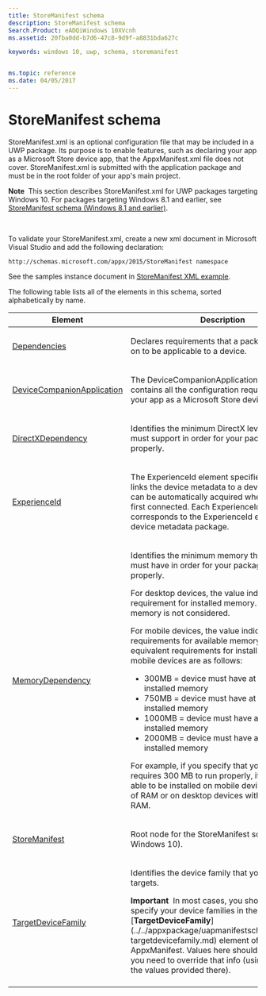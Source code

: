 ```yaml
---
title: StoreManifest schema 
description: StoreManifest schema
Search.Product: eADQiWindows 10XVcnh
ms.assetid: 20fba0dd-b7d6-47c8-9d9f-a8831bda627c

keywords: windows 10, uwp, schema, storemanifest


ms.topic: reference
ms.date: 04/05/2017
---
```


# StoreManifest schema 


StoreManifest.xml is an optional configuration file that may be included in a UWP package. Its purpose is to enable features, such as declaring your app as a Microsoft Store device app, that the AppxManifest.xml file does not cover. StoreManifest.xml is submitted with the application package and must be in the root folder of your app's main project.

**Note**  This section describes StoreManifest.xml for UWP packages targeting Windows 10. For packages targeting Windows 8.1 and earlier, see [StoreManifest schema (Windows 8.1 and earlier)](../storemanifestschema2010/schema-root.md).

 

To validate your StoreManifest.xml, create a new xml document in Microsoft Visual Studio and add the following declaration:

`http://schemas.microsoft.com/appx/2015/StoreManifest namespace`

See the samples instance document in [StoreManifest XML example](storemanifest-xml-example-windows-10.md).

The following table lists all of the elements in this schema, sorted alphabetically by name.

<table>
<colgroup>
<col width="50%" />
<col width="50%" />
</colgroup>
<thead>
<tr class="header">
<th>Element</th>
<th>Description</th>
</tr>
</thead>
<tbody>
<tr class="odd">
<td><a href="element-dependencies.md">Dependencies</a> </td>
<td><p>Declares requirements that a package depends on to be applicable to a device.</p></td>
</tr>
<tr class="even">
<td><a href="element-devicecompanionapplication.md">DeviceCompanionApplication</a> </td>
<td><p>The DeviceCompanionApplication element contains all the configuration required to declare your app as a Microsoft Store device app.</p></td>
</tr>
<tr class="odd">
<td><a href="element-directxdependency.md">DirectXDependency</a> </td>
<td><p>Identifies the minimum DirectX level that a device must support in order for your package to run properly.</p></td>
</tr>
<tr class="even">
<td><a href="element-experienceid.md">ExperienceId</a> </td>
<td><p>The ExperienceId element specifies a GUID that links the device metadata to a device app that can be automatically acquired when the device is first connected. Each ExperienceId GUID corresponds to the ExperienceId element of a device metadata package.</p></td>
</tr>
<tr class="odd">
<td><a href="element-memorydependency.md">MemoryDependency</a> </td>
<td><p>Identifies the minimum memory that a device must have in order for your package to run properly.</p>
<p>For desktop devices, the value indicates the requirement for installed memory. Available memory is not considered.</p>
<p>For mobile devices, the value indicates the requirements for available memory. The equivalent requirements for installed memory on mobile devices are as follows:</p>
<ul>
<li>300MB = device must have at least 1 GB of installed memory</li>
<li>750MB = device must have at least 2 GB of installed memory</li>
<li>1000MB = device must have at least 3 GB of installed memory</li>
<li>2000MB = device must have at least 4 GB of installed memory</li>
</ul>
<p>For example, if you specify that your UWP app requires 300 MB to run properly, it will only be able to be installed on mobile devices with &gt;1 GB of RAM or on desktop devices with &gt;300 MB of RAM.</p></td>
</tr>
<tr class="even">
<td><a href="element-storemanifest.md">StoreManifest</a> </td>
<td><p>Root node for the StoreManifest schema (for Windows 10).</p></td>
</tr>
<tr class="odd">
<td><a href="element-targetdevicefamily.md">TargetDeviceFamily</a> </td>
<td><p>Identifies the device family that your package targets.</p>
<div class="alert">
<strong>Important</strong>  In most cases, you should simply specify your device families in the [<strong>TargetDeviceFamily</strong>](../../appxpackage/uapmanifestschema/element-targetdevicefamily.md) element of your AppxManifest. Values here should only be used if you need to override that info (using a subset of the values provided there).
</div>
<div>
 
</div></td>
</tr>
</tbody>
</table>

 

 

 
